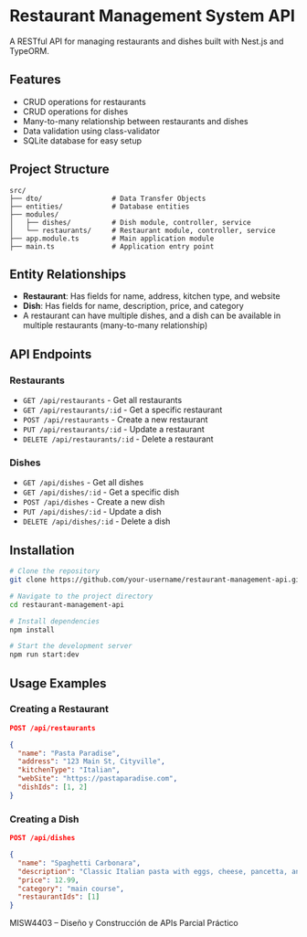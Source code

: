 # Restaurant Management System API

A RESTful API for managing restaurants and dishes built with Nest.js and TypeORM.

## Features

- CRUD operations for restaurants
- CRUD operations for dishes
- Many-to-many relationship between restaurants and dishes
- Data validation using class-validator
- SQLite database for easy setup

## Project Structure

```
src/
├── dto/                 # Data Transfer Objects
├── entities/            # Database entities
├── modules/
│   ├── dishes/          # Dish module, controller, service
│   └── restaurants/     # Restaurant module, controller, service
├── app.module.ts        # Main application module
├── main.ts              # Application entry point
```

## Entity Relationships

- **Restaurant**: Has fields for name, address, kitchen type, and website
- **Dish**: Has fields for name, description, price, and category
- A restaurant can have multiple dishes, and a dish can be available in multiple restaurants (many-to-many relationship)

## API Endpoints

### Restaurants

- `GET /api/restaurants` - Get all restaurants
- `GET /api/restaurants/:id` - Get a specific restaurant
- `POST /api/restaurants` - Create a new restaurant
- `PUT /api/restaurants/:id` - Update a restaurant
- `DELETE /api/restaurants/:id` - Delete a restaurant

### Dishes

- `GET /api/dishes` - Get all dishes
- `GET /api/dishes/:id` - Get a specific dish
- `POST /api/dishes` - Create a new dish
- `PUT /api/dishes/:id` - Update a dish
- `DELETE /api/dishes/:id` - Delete a dish

## Installation

```bash
# Clone the repository
git clone https://github.com/your-username/restaurant-management-api.git

# Navigate to the project directory
cd restaurant-management-api

# Install dependencies
npm install

# Start the development server
npm run start:dev
```

## Usage Examples

### Creating a Restaurant

```json
POST /api/restaurants

{
  "name": "Pasta Paradise",
  "address": "123 Main St, Cityville",
  "kitchenType": "Italian",
  "webSite": "https://pastaparadise.com",
  "dishIds": [1, 2]
}
```

### Creating a Dish

```json
POST /api/dishes

{
  "name": "Spaghetti Carbonara",
  "description": "Classic Italian pasta with eggs, cheese, pancetta, and pepper",
  "price": 12.99,
  "category": "main course",
  "restaurantIds": [1]
}
```
MISW4403 – Diseño y Construcción de APIs Parcial Práctico
